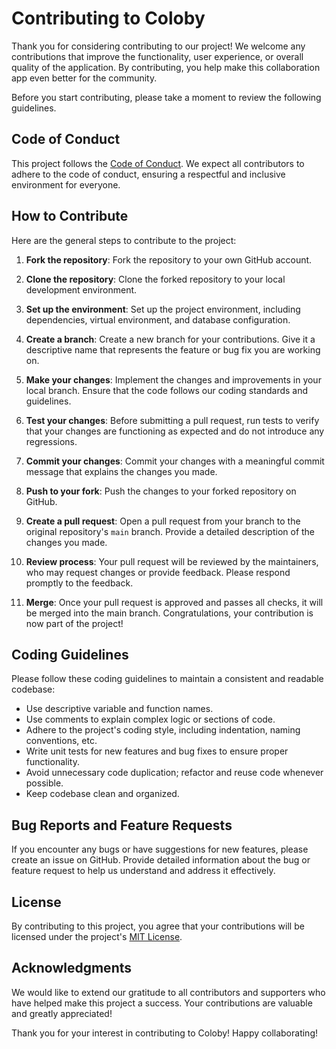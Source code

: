 # Contributing to Coloby

Thank you for considering contributing to our project! We welcome any contributions that improve the functionality, user experience, or overall quality of the application. By contributing, you help make this collaboration app even better for the community.

Before you start contributing, please take a moment to review the following guidelines.

## Code of Conduct

This project follows the [Code of Conduct](CODE_OF_CONDUCT.md). We expect all contributors to adhere to the code of conduct, ensuring a respectful and inclusive environment for everyone.

## How to Contribute

Here are the general steps to contribute to the project:

1. **Fork the repository**: Fork the repository to your own GitHub account.

2. **Clone the repository**: Clone the forked repository to your local development environment.

3. **Set up the environment**: Set up the project environment, including dependencies, virtual environment, and database configuration.

4. **Create a branch**: Create a new branch for your contributions. Give it a descriptive name that represents the feature or bug fix you are working on.

5. **Make your changes**: Implement the changes and improvements in your local branch. Ensure that the code follows our coding standards and guidelines.

6. **Test your changes**: Before submitting a pull request, run tests to verify that your changes are functioning as expected and do not introduce any regressions.

7. **Commit your changes**: Commit your changes with a meaningful commit message that explains the changes you made.

8. **Push to your fork**: Push the changes to your forked repository on GitHub.

9. **Create a pull request**: Open a pull request from your branch to the original repository's `main` branch. Provide a detailed description of the changes you made.

10. **Review process**: Your pull request will be reviewed by the maintainers, who may request changes or provide feedback. Please respond promptly to the feedback.

11. **Merge**: Once your pull request is approved and passes all checks, it will be merged into the main branch. Congratulations, your contribution is now part of the project!

## Coding Guidelines

Please follow these coding guidelines to maintain a consistent and readable codebase:

- Use descriptive variable and function names.
- Use comments to explain complex logic or sections of code.
- Adhere to the project's coding style, including indentation, naming conventions, etc.
- Write unit tests for new features and bug fixes to ensure proper functionality.
- Avoid unnecessary code duplication; refactor and reuse code whenever possible.
- Keep codebase clean and organized.

## Bug Reports and Feature Requests

If you encounter any bugs or have suggestions for new features, please create an issue on GitHub. Provide detailed information about the bug or feature request to help us understand and address it effectively.

## License

By contributing to this project, you agree that your contributions will be licensed under the project's [MIT License](LICENSE.md).

## Acknowledgments

We would like to extend our gratitude to all contributors and supporters who have helped make this project a success. Your contributions are valuable and greatly appreciated!

Thank you for your interest in contributing to Coloby! Happy collaborating!
